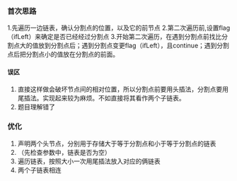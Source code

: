 ### 首次思路
1.先遍历一边链表，确认分割点的位置，以及它的前节点
2.第二次遍历前,设置flag（ifLeft）来确定是否已经经过分割点
3.开始第二次遍历，在遇到分割点前找比分割点大的值放到分割点后；遇到分割点变更flag（ifLeft），且continue；遇到分割点后把分割点小的值放在分割点的前面。

#### 误区
1. 直接这样做会破坏节点间的相对位置，所以分割点前要用头插法，分割点要用尾插法。实现起来较为麻烦。不如直接将其看作两个子链表。
2. 题目理解错了

###  优化
1. 声明两个头节点，分别用于存储大于等于分割点和小于等于分割点的链表
2. （先检查参数中，链表是否为空）
3.  遍历链表，按照大小一次用尾插法放入对应的俩链表
4.  两个子链表相连